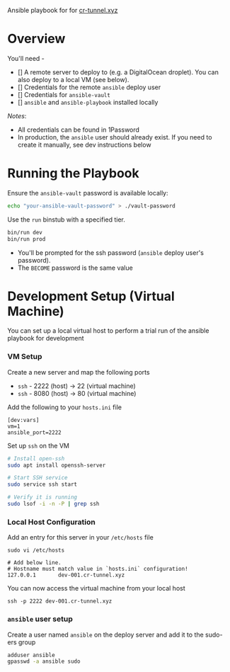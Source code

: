 Ansible playbook for for [cr-tunnel.xyz](https://cr-tunnel.xyz/)

# Overview

You'll need -

- [] A remote server to deploy to (e.g. a DigitalOcean droplet). You can also deploy to a local VM (see below).
- [] Credentials for the remote `ansible` deploy user
- [] Credentials for `ansible-vault`
- [] `ansible` and `ansible-playbook` installed locally

_Notes_:

* All credentials can be found in 1Password
* In production, the `ansible` user should already exist. If you need to create it manually, see dev instructions below

# Running the Playbook

Ensure the `ansible-vault` password is available locally:

```bash
echo "your-ansible-vault-password" > ./vault-password
```

Use the `run` binstub with a specified tier.

```bash
bin/run dev
bin/run prod
```

* You'll be prompted for the ssh password (`ansible` deploy user's password).
* The `BECOME` password is the same value

# Development Setup (Virtual Machine)

You can set up a local virtual host to perform a trial run of the ansible playbook for development

### VM Setup

Create a new server and map the following ports
  - `ssh` - 2222 (host) -> 22 (virtual machine)
  - `ssh` - 8080 (host) -> 80 (virtual machine)


Add the following to your `hosts.ini` file

```
[dev:vars]
vm=1
ansible_port=2222
```

Set up `ssh` on the VM

```bash
# Install open-ssh
sudo apt install openssh-server

# Start SSH service
sudo service ssh start

# Verify it is running
sudo lsof -i -n -P | grep ssh
```

### Local Host Configuration

Add an entry for this server in your `/etc/hosts` file

```
sudo vi /etc/hosts

# Add below line.
# Hostname must match value in `hosts.ini` configuration!
127.0.0.1       dev-001.cr-tunnel.xyz
```

You can now access the virtual machine from your local host

```
ssh -p 2222 dev-001.cr-tunnel.xyz
```

### `ansible` user setup

Create a user named `ansible` on the deploy server and add it to the sudo-ers group

```bash
adduser ansible
gpasswd -a ansible sudo
```
